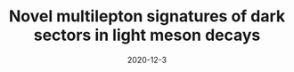 ---
title: 'Novel multilepton signatures of dark sectors in light meson decays'
authors: Matheus Hostert, Maxim Pospelov
collection: publication
permalink: /publication/2020-12-3-Novelmultileptonsignaturesofdarksectorsinlightmesondecays
date: 2020-12-3
venue: Phys.Rev.D 
paperurl: 'https://arxiv.org/abs/2012.02142'
citation: 'Novel multilepton signatures of dark sectors in light meson decays, Matheus Hostert, Maxim Pospelov, Phys.Rev.D 105 (2022) 1 015017'
eprint: '2012.02142'
---